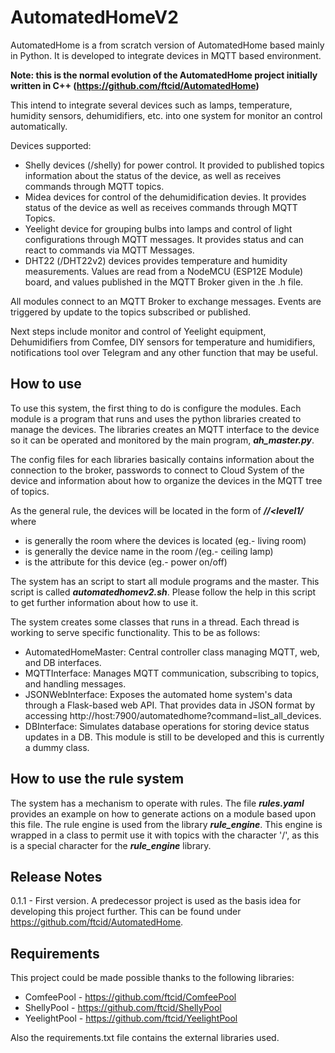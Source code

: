 # AutomatedHomeV2
AutomatedHome is a from scratch version of AutomatedHome based mainly in Python. It is developed to integrate devices in MQTT based environment.

**Note: this is the normal evolution of the AutomatedHome project initially written in C++ (https://github.com/ftcid/AutomatedHome)**

This intend to integrate several devices such as lamps, temperature, humidity sensors, dehumidifiers, etc. into one system for monitor an control automatically.

Devices supported:

  - Shelly devices (/shelly) for power control. It provided to published topics information about the status of the device, as well as receives commands through MQTT topics.
  - Midea devices for control of the dehumidification devies. It provides status of the device as well as receives commands through MQTT Topics.
  - Yeelight device for grouping bulbs into lamps and control of light configurations through MQTT messages. It provides status and can react to commands via MQTT Messages.
  - DHT22 (/DHT22v2) devices provides temperature and humidity measurements. Values are read from a NodeMCU (ESP12E Module) board, and values published in the MQTT Broker given in the .h file.

All modules connect to an MQTT Broker to exchange messages. Events are triggered by update to the topics subscribed or published.

Next steps include monitor and control of Yeelight equipment, Dehumidifiers from Comfee, DIY sensors for temperature and humidifiers, notifications tool over Telegram and any other function that may be useful.

## How to use
To use this system, the first thing to do is configure the modules. Each module is a program that runs and uses the python libraries created to manage the devices. The libraries creates an MQTT interface to the device so it can be operated and monitored by the main program, ___ah_master.py___.

The config files for each libraries basically contains information about the connection to the broker, passwords to connect to Cloud System of the device and information about how to organize the devices in the MQTT tree of topics.

As the general rule, the devices will be located in the form of ___\/<level0>\/<level1\/<attribute>___ where
- ___<level0>___ is generally the room where the devices is located (eg.- living room)
- ___<level1>___ is generally the device name in the room /(eg.- ceiling lamp)
- ___<attribute>___ is the attribute for this device (eg.- power on/off)

The system has an script to start all module programs and the master. This script is called ___automatedhomev2.sh___. Please follow the help in this script to get further information about how to use it.

The system creates some classes that runs in a thread. Each thread is working to serve specific functionality. This to be as follows:

- AutomatedHomeMaster: Central controller class managing MQTT, web, and DB interfaces.
- MQTTInterface: Manages MQTT communication, subscribing to topics, and handling messages.
- JSONWebInterface: Exposes the automated home system's data through a Flask-based web API. That provides data in JSON format by accessing http://host:7900/automatedhome?command=list_all_devices. 
- DBInterface: Simulates database operations for storing device status updates in a DB. This module is still to be developed and this is currently a dummy class.

## How to use the rule system
The system has a mechanism to operate with rules. The file ___rules.yaml___ provides an example on how to generate actions on a module based upon this file. The rule engine is used from the library ___rule_engine___. This engine is wrapped in a class to permit use it with topics with the character '/', as this is a special character for the ___rule_engine___ library.

## Release Notes
0.1.1 - First version. A predecessor project is used as the basis idea for developing this project further. This can be found under https://github.com/ftcid/AutomatedHome.

## Requirements
This project could be made possible thanks to the following libraries: 
- ComfeePool - https://github.com/ftcid/ComfeePool
- ShellyPool - https://github.com/ftcid/ShellyPool
- YeelightPool - https://github.com/ftcid/YeelightPool

Also the requirements.txt file contains the external libraries used.
